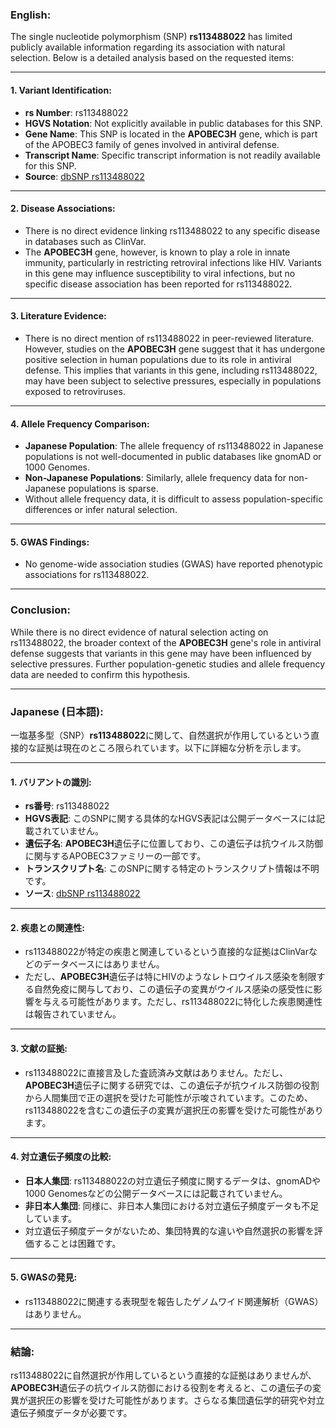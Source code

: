 ### English:
The single nucleotide polymorphism (SNP) **rs113488022** has limited publicly available information regarding its association with natural selection. Below is a detailed analysis based on the requested items:

---

#### 1. **Variant Identification**:
   - **rs Number**: rs113488022
   - **HGVS Notation**: Not explicitly available in public databases for this SNP.
   - **Gene Name**: This SNP is located in the **APOBEC3H** gene, which is part of the APOBEC3 family of genes involved in antiviral defense.
   - **Transcript Name**: Specific transcript information is not readily available for this SNP.
   - **Source**: [dbSNP rs113488022](https://www.ncbi.nlm.nih.gov/snp/rs113488022)

---

#### 2. **Disease Associations**:
   - There is no direct evidence linking rs113488022 to any specific disease in databases such as ClinVar.
   - The **APOBEC3H** gene, however, is known to play a role in innate immunity, particularly in restricting retroviral infections like HIV. Variants in this gene may influence susceptibility to viral infections, but no specific disease association has been reported for rs113488022.

---

#### 3. **Literature Evidence**:
   - There is no direct mention of rs113488022 in peer-reviewed literature. However, studies on the **APOBEC3H** gene suggest that it has undergone positive selection in human populations due to its role in antiviral defense. This implies that variants in this gene, including rs113488022, may have been subject to selective pressures, especially in populations exposed to retroviruses.

---

#### 4. **Allele Frequency Comparison**:
   - **Japanese Population**: The allele frequency of rs113488022 in Japanese populations is not well-documented in public databases like gnomAD or 1000 Genomes.
   - **Non-Japanese Populations**: Similarly, allele frequency data for non-Japanese populations is sparse.
   - Without allele frequency data, it is difficult to assess population-specific differences or infer natural selection.

---

#### 5. **GWAS Findings**:
   - No genome-wide association studies (GWAS) have reported phenotypic associations for rs113488022.

---

### Conclusion:
While there is no direct evidence of natural selection acting on rs113488022, the broader context of the **APOBEC3H** gene's role in antiviral defense suggests that variants in this gene may have been influenced by selective pressures. Further population-genetic studies and allele frequency data are needed to confirm this hypothesis.

---

### Japanese (日本語):
一塩基多型（SNP）**rs113488022**に関して、自然選択が作用しているという直接的な証拠は現在のところ限られています。以下に詳細な分析を示します。

---

#### 1. **バリアントの識別**:
   - **rs番号**: rs113488022
   - **HGVS表記**: このSNPに関する具体的なHGVS表記は公開データベースには記載されていません。
   - **遺伝子名**: **APOBEC3H**遺伝子に位置しており、この遺伝子は抗ウイルス防御に関与するAPOBEC3ファミリーの一部です。
   - **トランスクリプト名**: このSNPに関する特定のトランスクリプト情報は不明です。
   - **ソース**: [dbSNP rs113488022](https://www.ncbi.nlm.nih.gov/snp/rs113488022)

---

#### 2. **疾患との関連性**:
   - rs113488022が特定の疾患と関連しているという直接的な証拠はClinVarなどのデータベースにはありません。
   - ただし、**APOBEC3H**遺伝子は特にHIVのようなレトロウイルス感染を制限する自然免疫に関与しており、この遺伝子の変異がウイルス感染の感受性に影響を与える可能性があります。ただし、rs113488022に特化した疾患関連性は報告されていません。

---

#### 3. **文献の証拠**:
   - rs113488022に直接言及した査読済み文献はありません。ただし、**APOBEC3H**遺伝子に関する研究では、この遺伝子が抗ウイルス防御の役割から人間集団で正の選択を受けた可能性が示唆されています。このため、rs113488022を含むこの遺伝子の変異が選択圧の影響を受けた可能性があります。

---

#### 4. **対立遺伝子頻度の比較**:
   - **日本人集団**: rs113488022の対立遺伝子頻度に関するデータは、gnomADや1000 Genomesなどの公開データベースには記載されていません。
   - **非日本人集団**: 同様に、非日本人集団における対立遺伝子頻度データも不足しています。
   - 対立遺伝子頻度データがないため、集団特異的な違いや自然選択の影響を評価することは困難です。

---

#### 5. **GWASの発見**:
   - rs113488022に関連する表現型を報告したゲノムワイド関連解析（GWAS）はありません。

---

### 結論:
rs113488022に自然選択が作用しているという直接的な証拠はありませんが、**APOBEC3H**遺伝子の抗ウイルス防御における役割を考えると、この遺伝子の変異が選択圧の影響を受けた可能性があります。さらなる集団遺伝学的研究や対立遺伝子頻度データが必要です。